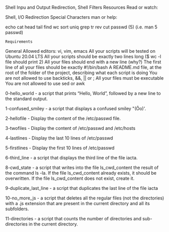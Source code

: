Shell Inpu and Output Redirection, Shell Filters
Resources
Read or watch:

Shell, I/O Redirection
Special Characters
man or help:

echo
cat
head
tail
find
wc
sort
uniq
grep
tr
rev
cut
passwd (5) (i.e. man 5 passwd)


	Requirements
General
Allowed editors: vi, vim, emacs
All your scripts will be tested on Ubuntu 20.04 LTS
All your scripts should be exactly two lines long ($ wc -l file should print 2)
All your files should end with a new line (why?)
The first line of all your files should be exactly #!/bin/bash
A README.md file, at the root of the folder of the project, describing what each script is doing
You are not allowed to use backticks, &&, || or ;
All your files must be executable
You are not allowed to use sed or awk

0-hello_world - a script that prints “Hello, World”, followed by a new line to the standard output.

1-confused_smiley - a script that displays a confused smiley "(Ôo)'.

2-hellofile - Display the content of the /etc/passwd file.

3-twofiles - Display the content of /etc/passwd and /etc/hosts

4-lastlines  -  Display the last 10 lines of /etc/passwd

5-firstlines - Display the first 10 lines of /etc/passwd

6-third_line - a script that displays the third line of the file iacta.

8-cwd_state - a script that writes into the file ls_cwd_content the result of the command ls -la. If the file ls_cwd_content already exists, it should be overwritten. If the file ls_cwd_content does not exist, create it.

9-duplicate_last_line - a script that duplicates the last line of the file iacta

10-no_more_js -  a script that deletes all the regular files (not the directories) with a .js extension that are present in the current directory and all its subfolders.

11-directories - a script that counts the number of directories and sub-directories in the current directory.
